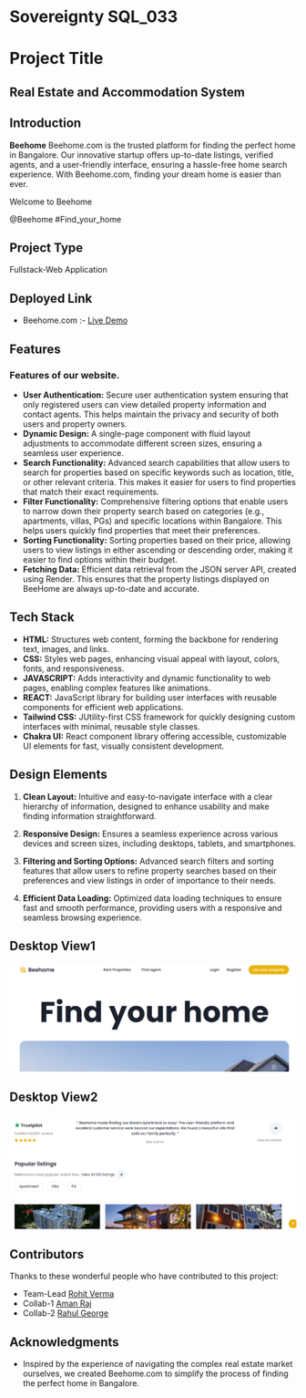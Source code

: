 # Sovereignty SQL_033

# Project Title

## Real Estate and Accommodation System

## Introduction
**Beehome** Beehome.com is the trusted platform for finding the perfect home in Bangalore. Our innovative startup offers up-to-date listings, verified agents, and a user-friendly interface, ensuring a hassle-free home search experience. With Beehome.com, finding your dream home is easier than ever.

Welcome to Beehome

@Beehome #Find_your_home

## Project Type
Fullstack-Web Application

## Deployed Link

- Beehome.com :- [Live Demo](url)

## Features

### Features of our website.

- **User Authentication:** Secure user authentication system ensuring that only registered users can view detailed property information and contact agents. This helps maintain the privacy and security of both users and property owners.
- **Dynamic Design:** A single-page component with fluid layout adjustments to accommodate different screen sizes, ensuring a seamless user experience.
- **Search Functionality:** Advanced search capabilities that allow users to search for properties based on specific keywords such as location, title, or other relevant criteria. This makes it easier for users to find properties that match their exact requirements.
- **Filter Functionality:** Comprehensive filtering options that enable users to narrow down their property search based on categories (e.g., apartments, villas, PGs) and specific locations within Bangalore. This helps users quickly find properties that meet their preferences.
- **Sorting Functionality:** Sorting properties based on their price, allowing users to view listings in either ascending or descending order, making it easier to find options within their budget.
- **Fetching Data:** Efficient data retrieval from the JSON server API, created using Render. This ensures that the property listings displayed on BeeHome are always up-to-date and accurate.


## Tech Stack

- **HTML:** Structures web content, forming the backbone for rendering text, images, and links.
- **CSS:** Styles web pages, enhancing visual appeal with layout, colors, fonts, and responsiveness.
- **JAVASCRIPT:** Adds interactivity and dynamic functionality to web pages, enabling complex features like animations.
- **REACT:** JavaScript library for building user interfaces with reusable components for efficient web applications.
- **Tailwind CSS:** JUtility-first CSS framework for quickly designing custom interfaces with minimal, reusable style classes.
- **Chakra UI:** React component library offering accessible, customizable UI elements for fast, visually consistent development.

## Design Elements

1. **Clean Layout:** Intuitive and easy-to-navigate interface with a clear hierarchy of information, designed to enhance usability and make finding information straightforward.

2. **Responsive Design:** Ensures a seamless experience across various devices and screen sizes, including desktops, tablets, and smartphones.

3. **Filtering and Sorting Options:** Advanced search filters and sorting features that allow users to refine property searches based on their preferences and view listings in order of importance to their needs.

4. **Efficient Data Loading:** Optimized data loading techniques to ensure fast and smooth performance, providing users with a responsive and seamless browsing experience.

## Desktop View1
![image](https://github.com/RahulGeorge96/Sovereignty-SQL_033/blob/main/Real-Estate-App/src/assets/ScreenView1.png)
## Desktop View2
![image](https://github.com/RahulGeorge96/Sovereignty-SQL_033/blob/main/Real-Estate-App/src/assets/ScreenView2.png)

## Contributors

Thanks to these wonderful people who have contributed to this project:

- Team-Lead [Rohit Verma](https://github.com/rohit7979)
- Collab-1 [Aman Raj](https://github.com/amanraj98523)
- Collab-2 [Rahul George](https://github.com/RahulGeorge96)


## Acknowledgments

- Inspired by the experience of navigating the complex real estate market ourselves, we created Beehome.com to simplify the process of finding the perfect home in Bangalore.
